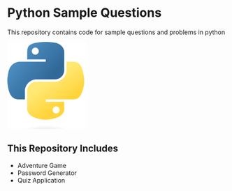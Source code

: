 # Python Sample Questions
This repository contains code for sample questions and problems in python

<img src='python_logo.webp' height=200px alt='python logo'>

## This Repository Includes
* Adventure Game
* Password Generator
* Quiz Application
